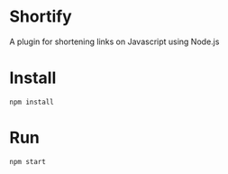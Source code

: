 # Shortify

A plugin for shortening links on Javascript using Node.js

# Install

```shell
npm install
```
# Run

```shell
npm start
```

